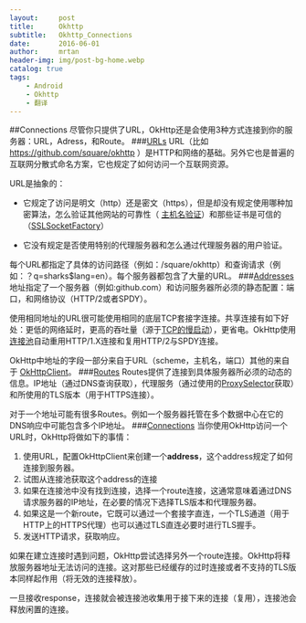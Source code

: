 ```yaml
---
layout:     post
title:      Okhttp
subtitle:   Okhttp_Connections
date:       2016-06-01
author:     mrtan
header-img: img/post-bg-home.webp
catalog: true
tags:
    - Android
    - Okhttp
    - 翻译
---
```


##Connections
尽管你只提供了URL，OkHttp还是会使用3种方式连接到你的服务器：URL，Adress，和Route。
###[URLs](http://square.github.io/okhttp/3.x/okhttp/okhttp3/HttpUrl.html)
URL（比如 https://github.com/square/okhttp ）是HTTP和网络的基础。另外它也是普遍的互联网分散式命名方案，它也规定了如何访问一个互联网资源。

URL是抽象的：
* 它规定了访问是明文（http）还是密文（https），但是却没有规定使用哪种加密算法，怎么验证其他网站的可靠性（ [主机名验证](http://developer.android.com/reference/javax/net/ssl/HostnameVerifier.html)）和那些证书是可信的（[SSLSocketFactory](http://developer.android.com/reference/org/apache/http/conn/ssl/SSLSocketFactory.html)）

* 它没有规定是否使用特别的代理服务器和怎么通过代理服务器的用户验证。

每个URL都指定了具体的访问路径（例如：/square/okhttp）和查询请求（例如：？q=sharks$lang=en）。每个服务器都包含了大量的URL。
###[Addresses](http://square.github.io/okhttp/3.x/okhttp/okhttp3/Address.html)
地址指定了一个服务器（例如:github.com）和访问服务器所必须的静态配置：端口，和网络协议（HTTP/2或者SPDY）。

使用相同地址的URL很可能使用相同的底层TCP套接字连接。共享连接有如下好处：更低的网络延时，更高的吞吐量（源于[TCP的慢启动](http://www.igvita.com/2011/10/20/faster-web-vs-tcp-slow-start/)），更省电。OkHttp使用[连接池](http://square.github.io/okhttp/3.x/okhttp/okhttp3/ConnectionPool.html)自动重用HTTP/1.X连接和复用HTTP/2与SPDY连接。

OkHttp中地址的字段一部分来自于URL（scheme，主机名，端口）其他的来自于 [OkHttpClient](http://square.github.io/okhttp/3.x/okhttp/okhttp3/OkHttpClient.html)。
###[Routes](http://square.github.io/okhttp/3.x/okhttp/okhttp3/Route.html)
Routes提供了连接到具体服务器所必须的动态的信息。IP地址（通过DNS查询获取），代理服务（通过使用的[ProxySelector](http://developer.android.com/reference/java/net/ProxySelector.html)获取）和所使用的TLS版本（用于HTTPS连接）。

对于一个地址可能有很多Routes。例如一个服务器托管在多个数据中心在它的DNS响应中可能包含多个IP地址。
###[Connections](http://square.github.io/okhttp/3.x/okhttp/okhttp3/Connection.html)
当你使用OkHttp访问一个URL时，OkHttp将做如下的事情：
1. 使用URL，配置OkHttpClient来创建一个**address**，这个address规定了如何连接到服务器。
2. 试图从连接池获取这个address的连接
3. 如果在连接池中没有找到连接，选择一个route连接，这通常意味着通过DNS请求服务器的IP地址，在必要的情况下选择TLS版本和代理服务器。
4. 如果这是一个新route，它既可以通过一个套接字直连，一个TLS通道（用于HTTP上的HTTPS代理）也可以通过TLS直连必要时进行TLS握手。
5. 发送HTTP请求，获取响应。

如果在建立连接时遇到问题，OkHttp尝试选择另外一个route连接。OkHttp将释放服务器地址无法访问的连接。这对那些已经缓存的过时连接或者不支持的TLS版本同样起作用（将无效的连接释放）。

一旦接收response，连接就会被连接池收集用于接下来的连接（复用），连接池会释放闲置的连接。